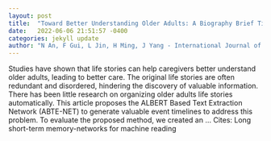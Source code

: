 ```yaml
---
layout: post
title:  "Toward Better Understanding Older Adults: A Biography Brief Timeline Extraction Approach"
date:   2022-06-06 21:51:57 -0400
categories: jekyll update
author: "N An, F Gui, L Jin, H Ming, J Yang - International Journal of Human–Computer …, 2022"
---
```

Studies have shown that life stories can help caregivers better understand older adults, leading to better care. The original life stories are often redundant and disordered, hindering the discovery of valuable information. There has been little research on organizing older adults  life stories automatically. This article proposes the ALBERT Based Text Extraction Network (ABTE-NET) to generate valuable event timelines to address this problem. To evaluate the proposed method, we created an …
Cites: ‪Long short-term memory-networks for machine reading‬  
